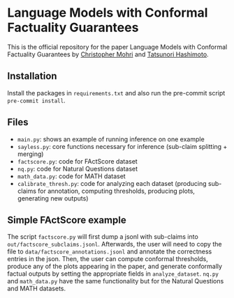 # Language Models with Conformal Factuality Guarantees

This is the official repository for the paper Language Models with Conformal Factuality Guarantees by [Christopher Mohri](https://scholar.google.com/citations?user=_otSGXcAAAAJ) and [Tatsunori Hashimoto](https://thashim.github.io/). 

## Installation
Install the packages in `requirements.txt` and also run the pre-commit script `pre-commit install`.

## Files
- `main.py`: shows an example of running inference on one example 
- `sayless.py`: core functions necessary for inference (sub-claim splitting + merging)
- `factscore.py`: code for FActScore dataset
- `nq.py`: code for Natural Questions dataset
- `math_data.py`: code for MATH dataset
- `calibrate_thresh.py`: code for analyzing each dataset (producing sub-claims for annotation, computing thresholds, producing plots, generating new outputs)

## Simple FActScore example
The script `factscore.py` will first dump a jsonl with sub-claims into `out/factscore_subclaims.jsonl`.
Afterwards, the user will need to copy the file to `data/factscore_annotations.jsonl` and annotate the correctness entries in the json.
Then, the user can compute conformal thresholds, produce any of the plots appearing in the paper, and generate conformally factual outputs by setting the appropriate fields in `analyze_dataset`.
`nq.py` and `math_data.py` have the same functionality but for the Natural Questions and MATH datasets.
